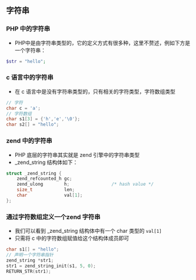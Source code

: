 ## 字符串
### PHP 中的字符串
* PHP中是由字符串类型的，它的定义方式有很多种，这里不赘述，例如下方是一个字符串：

```php
$str = "hello";
```

### c 语言中的字符串
* 在 c 语言中是没有字符串类型的，只有相关的字符类型，字符数组类型

```c
// 字符
char c = 'a';
// 字符数组
char s1[3] = {'h','e','\0'}; 
char s2[] = "hello"; 
```

### zend 中的字符串
* PHP 底层的字符串其实就是 zend 引擎中的字符串类型
* _zend_string 结构体如下：

```c
struct _zend_string {
	zend_refcounted_h gc;
	zend_ulong        h;                /* hash value */
	size_t            len;
	char              val[1];
};
```

### 通过字符数组定义一个zend 字符串
* 我们可以看到 _zend_string 结构体中有一个 char 类型的 `val[1]`
* 只需将 c 中的字符数组赋值给这个结构体成员即可

```c
char s1[] = "hello";
// 声明一个字符串指针
zend_string *str1;
str1 = zend_string_init(s1, 5, 0);
RETURN_STR(str1);
```

